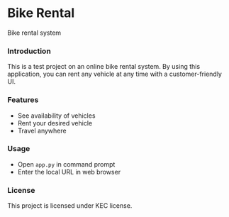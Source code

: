 # Bike Rental
Bike rental system

### Introduction
This is a test project on an online bike rental system. By using this application, you can rent any vehicle at any time with a customer-friendly UI.

### Features
 - See availability of vehicles
 - Rent your desired vehicle
 - Travel anywhere

### Usage
 - Open `app.py` in command prompt
 - Enter the local URL in web browser

### License
This project is licensed under KEC license.
